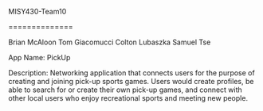 MISY430-Team10

==============

Brian McAloon
Tom Giacomucci
Colton Lubaszka
Samuel Tse

App Name: PickUp

Description: Networking application that connects users for the purpose of creating and joining pick-up sports games. Users would create profiles, be able to search for or create their own pick-up games, and connect with other local users who enjoy recreational sports and meeting new people.
